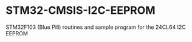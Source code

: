 # STM32-CMSIS-I2C-EEPROM
STM32F103 (Blue Pill) routines and sample program for the 24CL64 I2C EEPROM
